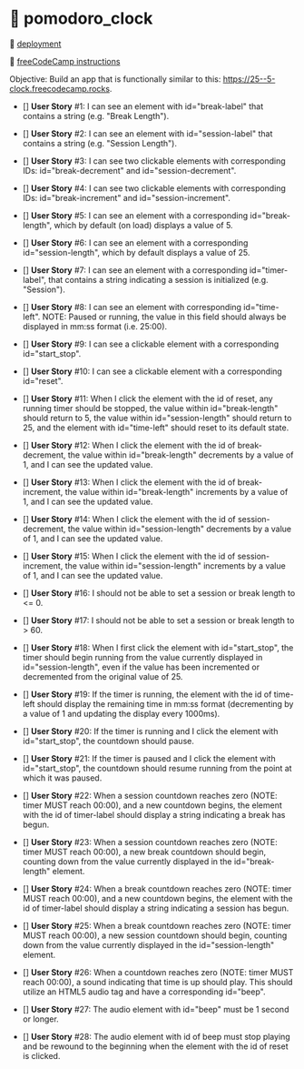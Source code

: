 # 🍅 pomodoro_clock

🔗 [deployment]()

🔗 [freeCodeCamp instructions](https://www.freecodecamp.org/learn/front-end-development-libraries/front-end-development-libraries-projects/build-a-25--5-clock)

Objective: Build an app that is functionally similar to this: https://25--5-clock.freecodecamp.rocks.
<br/>

- [] **User Story** #1: I can see an element with id="break-label" that contains a string (e.g. "Break Length").

- [] **User Story** #2: I can see an element with id="session-label" that contains a string (e.g. "Session Length").

- [] **User Story** #3: I can see two clickable elements with corresponding IDs: id="break-decrement" and id="session-decrement".

- [] **User Story** #4: I can see two clickable elements with corresponding IDs: id="break-increment" and id="session-increment".

- [] **User Story** #5: I can see an element with a corresponding id="break-length", which by default (on load) displays a value of 5.

- [] **User Story** #6: I can see an element with a corresponding id="session-length", which by default displays a value of 25.

- [] **User Story** #7: I can see an element with a corresponding id="timer-label", that contains a string indicating a session is initialized (e.g. "Session").

- [] **User Story** #8: I can see an element with corresponding id="time-left". NOTE: Paused or running, the value in this field should always be displayed in mm:ss format (i.e. 25:00).

- [] **User Story** #9: I can see a clickable element with a corresponding id="start_stop".

- [] **User Story** #10: I can see a clickable element with a corresponding id="reset".

- [] **User Story** #11: When I click the element with the id of reset, any running timer should be stopped, the value within id="break-length" should return to 5, the value within id="session-length" should return to 25, and the element with id="time-left" should reset to its default state.

- [] **User Story** #12: When I click the element with the id of break-decrement, the value within id="break-length" decrements by a value of 1, and I can see the updated value.

- [] **User Story** #13: When I click the element with the id of break-increment, the value within id="break-length" increments by a value of 1, and I can see the updated value.

- [] **User Story** #14: When I click the element with the id of session-decrement, the value within id="session-length" decrements by a value of 1, and I can see the updated value.

- [] **User Story** #15: When I click the element with the id of session-increment, the value within id="session-length" increments by a value of 1, and I can see the updated value.

- [] **User Story** #16: I should not be able to set a session or break length to <= 0.

- [] **User Story** #17: I should not be able to set a session or break length to > 60.

- [] **User Story** #18: When I first click the element with id="start_stop", the timer should begin running from the value currently displayed in id="session-length", even if the value has been incremented or decremented from the original value of 25.

- [] **User Story** #19: If the timer is running, the element with the id of time-left should display the remaining time in mm:ss format (decrementing by a value of 1 and updating the display every 1000ms).

- [] **User Story** #20: If the timer is running and I click the element with id="start_stop", the countdown should pause.

- [] **User Story** #21: If the timer is paused and I click the element with id="start_stop", the countdown should resume running from the point at which it was paused.

- [] **User Story** #22: When a session countdown reaches zero (NOTE: timer MUST reach 00:00), and a new countdown begins, the element with the id of timer-label should display a string indicating a break has begun.

- [] **User Story** #23: When a session countdown reaches zero (NOTE: timer MUST reach 00:00), a new break countdown should begin, counting down from the value currently displayed in the id="break-length" element.

- [] **User Story** #24: When a break countdown reaches zero (NOTE: timer MUST reach 00:00), and a new countdown begins, the element with the id of timer-label should display a string indicating a session has begun.

- [] **User Story** #25: When a break countdown reaches zero (NOTE: timer MUST reach 00:00), a new session countdown should begin, counting down from the value currently displayed in the id="session-length" element.

- [] **User Story** #26: When a countdown reaches zero (NOTE: timer MUST reach 00:00), a sound indicating that time is up should play. This should utilize an HTML5 audio tag and have a corresponding id="beep".

- [] **User Story** #27: The audio element with id="beep" must be 1 second or longer.

- [] **User Story** #28: The audio element with id of beep must stop playing and be rewound to the beginning when the element with the id of reset is clicked.
